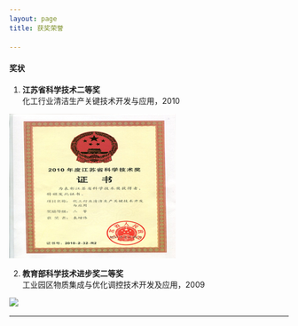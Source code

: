 ```yaml
---
layout: page
title: 获奖荣誉

---
```


#### 奖状

1. **江苏省科学技术二等奖**<br>化工行业清洁生产关键技术开发与应用，2010

![](/img/honor/1.jpg)

2. **教育部科学技术进步奖二等奖**<br>工业园区物质集成与优化调控技术开发及应用，2009

![](http://ooo.0o0.ooo/2016/10/11/57fc77130ee21.png)

___
